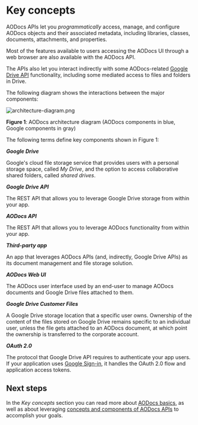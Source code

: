 # Key concepts

AODocs APIs let you _programmatically_ access, manage, and configure AODocs objects and their associated metadata, including libraries, classes, documents, attachments, and properties.

Most of the features available to users accessing the AODocs UI through a web browser are also available with the AODocs API.

The APIs also let you interact indirectly with some AODocs-related [Google Drive API](https://developers.google.com/drive/api/v3/about-sdk) functionality, including some mediated access to files and folders in Drive.

The following diagram shows the interactions between the major components:

![architecture-diagram.png](/img/architecture-diagram.png)

**Figure 1**: AODocs architecture diagram (AODocs components in blue, Google components in gray)

The following terms define key components shown in Figure 1:

**_Google Drive_**

Google's cloud file storage service that provides users with a personal storage space, called _My Drive_, and the option to access collaborative shared folders, called _shared drives_.

**_Google Drive API_**

The REST API that allows you to leverage Google Drive storage from within your app.

**_AODocs API_**

The REST API that allows you to leverage AODocs functionality from within your app.

**_Third-party app_**

An app that leverages AODocs APIs (and, indirectly, Google Drive APIs) as its document management and file storage solution.

**_AODocs Web UI_**

The AODocs user interface used by an end-user to manage AODocs documents and Google Drive files attached to them.

**_Google Drive Customer Files_**

A Google Drive storage location that a specific user owns. Ownership of the content of the files stored on Google Drive remains specific to an individual user, unless the file gets attached to an AODocs document, at which point the ownership is transferred to the corporate account.

**_OAuth 2.0_**

The protocol that Google Drive API requires to authenticate your app users. If your application uses [Google Sign-in](https://developers.google.com/identity/sign-in/web/sign-in), it handles the OAuth 2.0 flow and application access tokens.


## Next steps

In the _Key concepts_ section you can read more about [AODocs basics](/docs/aodocs-staging.altirnao.com/1/c/Guides/Key%20concepts/Basics%20of%20AODocs), as well as about leveraging [concepts and components of AODocs APIs](/docs/aodocs-staging.altirnao.com/1/c/Guides/Key%20concepts/Basics%20of%20AODocs%20APIs) to accomplish your goals.
